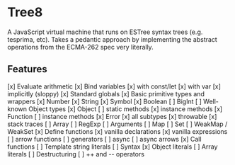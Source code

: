 # Tree8

A JavaScript virtual machine that runs on ESTree syntax trees (e.g. tesprima, etc).  Takes a pedantic approach by implementing the abstract operations from the ECMA-262 spec very literally.

## Features

[x] Evaluate arithmetic
[x] Bind variables
    [x] with const/let
    [x] with var
    [x] implicitly (sloppy)
[x] Standard globals
[x] Basic primitive types and wrappers
    [x] Number
    [x] String
    [x] Symbol
    [x] Boolean
    [ ] BigInt
[ ] Well-known Object types
    [x] Object
        [ ] static methods
        [x] instance methods
    [x] Function
        [ ] instance methods
    [x] Error
        [x] all subtypes
        [x] throwable
        [x] stack traces
    [ ] Array
    [ ] RegExp
    [ ] Arguments
    [ ] Map
    [ ] Set
    [ ] WeakMap / WeakSet
[x] Define functions
    [x] vanilla declarations
    [x] vanilla expressions
    [ ] arrow functions
    [ ] generators
    [ ] async
    [ ] async arrows
[x] Call functions
[ ] Template string literals
[ ] Syntax
    [x] Object literals
    [ ] Array literals
    [ ] Destructuring
    [ ] ++ and -- operators
